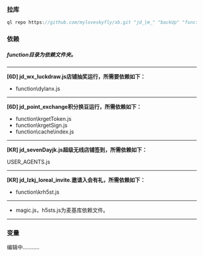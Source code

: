 
### 拉库
```javascript
ql repo https://github.com/myloveskyfly/xb.git "jd_|m_" "backUp" "function|magic|h5sts|jdCookie|USER_AGENTS|sendNotify|ql"
```
### 依赖
##### function目录为依赖文件夹。

------------

**[6D] jd_wx_luckdraw.js店铺抽奖运行，所需要依赖如下：**

- function\dylanx.js

------------

**[6D] jd_point_exchange积分换豆运行，所需依赖如下：**

- function\krgetToken.js
- function\krgetSign.js
- function\cache\index.js

------------

**[KR] jd_sevenDayjk.js超级无线店铺签到，所需依赖如下：**

USER_AGENTS.js

------------

**[KR] jd_lzkj_loreal_invite.邀请入会有礼，所需依赖如下：**

- function\krh5st.js

------------

- magic.js，h5sts.js为麦基库依赖文件。

------------
### 变量
编辑中...........
